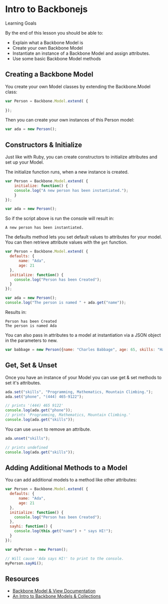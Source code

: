 
# Intro to Backbonejs

Learning Goals

By the end of this lesson you should be able to:

- Explain what a Backbone Model is
- Create your own Backbone Model
- Instantiate an instance of a Backbone Model and assign attributes.
- Use some basic Backbone Model methods

## Creating a Backbone Model

You create your own Model classes by extending the Backbone.Model class:

```javascript
var Person = Backbone.Model.extend( {
  
});

```

Then you can create your own instances of this Person model:

```javascript
var ada = new Person();
```

## Constructors & Initialize

Just like with Ruby, you can create constructors to initialize attributes and set up your Model.  

The initialize function runs, when a new instance is created.

```javascript
var Person = Backbone.Model.extend( {
    initialize: function() {
    console.log("A new person has been instantiated.");
  	}
});

var ada = new Person();
```

So if the script above is run the console will result in:

```console
A new person has been instantiated.
```

The defaults method lets you set default values to attributes for your model.  You can then retrieve attribute values with the `get` function.  

```javascript
var Person = Backbone.Model.extend( {
  defaults: {
      name: "Ada",
      age: 21
  },
  initialize: function() {
    console.log("Person has been Created");
  }
});

var ada = new Person();
console.log("The person is named " + ada.get("name"));
```

Results in:

```console
Person has been Created
The person is named Ada
```

You can also pass in attributes to a model at instantiation via a JSON object in the parameters to new.

```javascript
var babbage = new Person({name: "Charles Babbage", age: 65, skills: "Hardware Design, Mathematics, Flower Arrangement."});
```

## Get, Set & Unset

Once you have an instance of your Model you can use get & set methods to set it's attributes.

```javascript
ada.set("skills", "Programming, Mathematics, Mountain Climbing.");
ada.set("phone", "(444) 465-9122");

// prints '(444) 465 9122'
console.log(ada.get("phone"));
// prints 'Programming, Mathematics, Mountain Climbing.'
console.log(ada.get("skills"));

```

You can use `unset` to remove an attribute.
```javascript
ada.unset("skills");

// prints undefined
console.log(ada.get("skills"));
```

## Adding Additional Methods to a Model

You can add additional models to a method like other attributes:

```javascript
var Person = Backbone.Model.extend( {
  defaults: {
      name: "Ada",
      age: 21
  },
  initialize: function() {
    console.log("Person has been Created");
  },
  sayhi: function() {
    console.log(this.get("name") + " says HI!");
  }
});

var myPerson = new Person();

// Will cause 'Ada says HI!' to print to the console.
myPerson.sayHi();
```

## Resources
- [Backbone Model & View Documentation](http://backbonejs.org/#Model-View-separation)
-  [An Intro to Backbone Models & Collections](http://liquidmedia.org/blog/2011/01/backbone-js-part-1/)


  